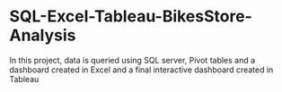 # SQL-Excel-Tableau-BikesStore-Analysis
In this project, data is queried using SQL server, Pivot tables and a dashboard created in Excel and a final interactive dashboard created in Tableau
